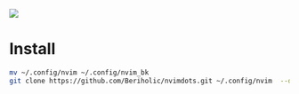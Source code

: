 ![](https://img.beriholic.xyz/2025-06-16-170704_hyprshot.png)


# Install
```bash
mv ~/.config/nvim ~/.config/nvim_bk
git clone https://github.com/Beriholic/nvimdots.git ~/.config/nvim  --depth=1 && nvim
```


